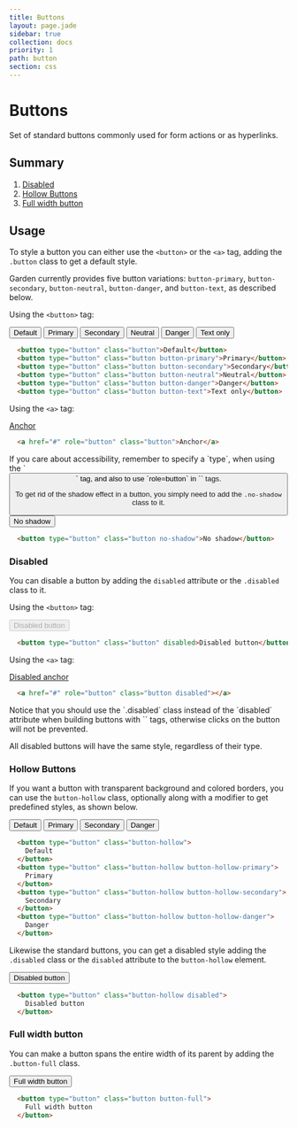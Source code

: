 ```yaml
---
title: Buttons
layout: page.jade
sidebar: true
collection: docs
priority: 1
path: button
section: css
---
```


# Buttons
<p class="lead">
  Set of standard buttons commonly used for form actions or as hyperlinks.
</p>

## Summary
1. [Disabled](#disabled)
1. [Hollow Buttons](#hollow-buttons)
1. [Full width button](#full-width-button)

## Usage

To style a button you can either use the `<button>` or the `<a>` tag, adding the `.button` class to get a default style.

Garden currently provides five button variations: `button-primary`, `button-secondary`, `button-neutral`, `button-danger`, and `button-text`, as described below.

Using the `<button>` tag:

<div class="example example-code">
  <button type="button" class="button">Default</button>
  <button type="button" class="button button-primary">Primary</button>
  <button type="button" class="button button-secondary">Secondary</button>
  <button type="button" class="button button-neutral">Neutral</button>
  <button type="button" class="button button-danger">Danger</button>
  <button type="button" class="button button-text">Text only</button>
</div>

```html
  <button type="button" class="button">Default</button>
  <button type="button" class="button button-primary">Primary</button>
  <button type="button" class="button button-secondary">Secondary</button>
  <button type="button" class="button button-neutral">Neutral</button>
  <button type="button" class="button button-danger">Danger</button>
  <button type="button" class="button button-text">Text only</button>
```

Using the `<a>` tag:

<div class="example example-code">
  <a href="#" role="button" class="button">Anchor</a>
</div>

```html
  <a href="#" role="button" class="button">Anchor</a>
```
<p class="notification notification-warning">
  If you care about accessibility, remember to specify a `type`, when using the `<button>` tag, and also to use `role=button` in `<a>` tags.
</p>

To get rid of the shadow effect in a button, you simply need to add the `.no-shadow` class to it.

<div class="example example-code">
  <button type="button" class="button no-shadow">No shadow</button>
</div>

```html
  <button type="button" class="button no-shadow">No shadow</button>
```

### Disabled

You can disable a button by adding the `disabled` attribute or the `.disabled` class to it.


Using the `<button>` tag:

<div class="example example-code">
  <button disabled type="button" class="button">Disabled button</button>
</div>

```html
  <button type="button" class="button" disabled>Disabled button</button>
```

Using the `<a>` tag:

<div class="example example-code">
  <a href="#" role="button" class="button disabled">Disabled anchor</a>
</div>

```html
  <a href="#" role="button" class="button disabled"></a>
```
<p class="notification notification-warning">
  Notice that you should use the `.disabled` class instead of the `disabled` attribute when building buttons with `<a>` tags, otherwise clicks on the button will not be prevented.
</p>
<p class="notification notification-warning">
  All disabled buttons will have the same style, regardless of their type.
</p>

### Hollow Buttons

If you want a button with transparent background and colored borders, you can use the `button-hollow` class, optionally along with a modifier to get predefined styles, as shown below.

<div class="example example-code">
  <button type="button" class="button-hollow">
    Default
  </button>
  <button type="button" class="button-hollow button-hollow-primary">
    Primary
  </button>
  <button type="button" class="button-hollow button-hollow-secondary">
    Secondary
  </button>
  <button type="button" class="button-hollow button-hollow-danger">
    Danger
  </button>
</div>

```html
  <button type="button" class="button-hollow">
    Default
  </button>
  <button type="button" class="button-hollow button-hollow-primary">
    Primary
  </button>
  <button type="button" class="button-hollow button-hollow-secondary">
    Secondary
  </button>
  <button type="button" class="button-hollow button-hollow-danger">
    Danger
  </button>
```

Likewise the standard buttons, you can get a disabled style adding the `.disabled` class or the `disabled` attribute to the `button-hollow` element.

<div class="example example-code">
  <button type="button" class="button-hollow disabled">
    Disabled button
  </button>
</div>

```html
  <button type="button" class="button-hollow disabled">
    Disabled button
  </button>
```

### Full width button

You can make a button spans the entire width of its parent by adding the `.button-full` class.

<div class="example example-code">
  <button type="button" class="button button-full">
    Full width button
  </button>
</div>

```html
  <button type="button" class="button button-full">
    Full width button
  </button>
```
